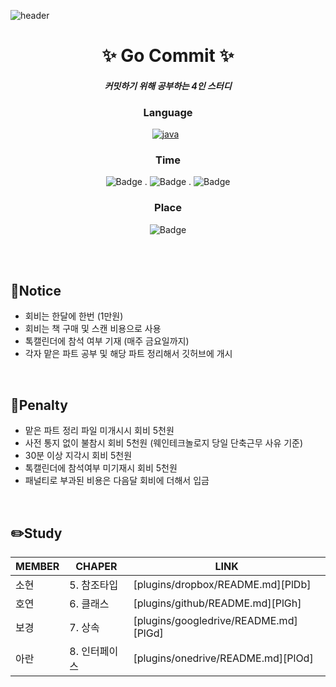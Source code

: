 ![header](https://capsule-render.vercel.app/api?type=wave&color=3766AB&height=300&section=header&text=Go%20Commit&fontSize=85&fontColor=ffffff)
<div align="center">
  
<h1 align="center"><b>✨ Go Commit ✨</b></h1>

#### _커밋하기 위해 공부하는 4인 스터디_
### Language <br>
  
[![java](https://img.shields.io/badge/java-blue?style=flat-square&logo=java&logoColor=white)](github.com/Joowon0220/TODO-List) &nbsp; <br>
  
### Time <br>
![Badge](https://img.shields.io/badge/Sat-blue.svg?style(flat)) . ![Badge](https://img.shields.io/badge/11-blue.svg?style(flat)) . ![Badge](https://img.shields.io/badge/am-blue.svg?style(flat))<br>
  
### Place <br>
 ![Badge](https://img.shields.io/badge/합정-blue.svg?style(flat))<br>
</div>

<br>
<br>

## 📌Notice
- 회비는 한달에 한번 (1만원)
- 회비는 책 구매 및 스캔 비용으로 사용 
- 톡캘린더에 참석 여부 기재 (매주 금요일까지)
- 각자 맡은 파트 공부 및 해당 파트 정리해서 깃허브에 개시

<br>

## 🚨Penalty
- 맡은 파트 정리 파일 미개시시 회비 5천원
- 사전 통지 없이 불참시 회비 5천원 (웨인테크놀로지 당일 단축근무 사유 기준)
- 30분 이상 지각시 회비 5천원
- 톡캘린더에 참석여부 미기재시 회비 5천원
- 패널티로 부과된 비용은 다음달 회비에 더해서 입금

<br>

## ✏️Study
| MEMBER | CHAPER | LINK |
| ------ | ------ | ------ |
| 소현 | 5. 참조타입 | [plugins/dropbox/README.md][PlDb] |
| 호연 | 6. 클래스 | [plugins/github/README.md][PlGh] |
| 보경 | 7. 상속 | [plugins/googledrive/README.md][PlGd] |
| 아란 | 8. 인터페이스 | [plugins/onedrive/README.md][PlOd] |
